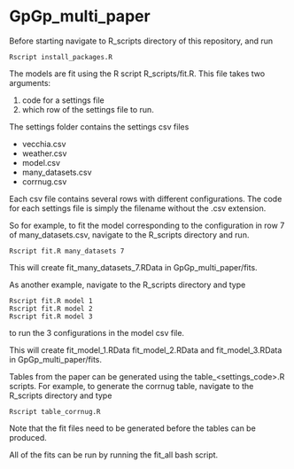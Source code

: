 # GpGp_multi_paper

Before starting navigate to R_scripts directory of this
repository, and run

```
Rscript install_packages.R
```

The models are fit using the R script R_scripts/fit.R.
This file takes two arguments:
  1. code for a settings file
  2. which row of the settings file to run.

The settings folder contains the settings csv files 
  * vecchia.csv 
  * weather.csv 
  * model.csv 
  * many_datasets.csv  
  * corrnug.csv 

Each csv file contains several rows with different configurations.
The code for each settings file is simply the filename without
the .csv extension. 

So for example, to fit the model corresponding to the configuration
in row 7 of many_datasets.csv, navigate to the R_scripts directory
and run. 

```
Rscript fit.R many_datasets 7
```

This will create fit_many_datasets_7.RData in GpGp_multi_paper/fits.

As another example, navigate to the R_scripts directory and type

```
Rscript fit.R model 1
Rscript fit.R model 2
Rscript fit.R model 3
```

to run the 3 configurations in the model csv file.

This will create fit_model_1.RData fit_model_2.RData and fit_model_3.RData in GpGp_multi_paper/fits. 

Tables from the paper can be generated using the table_<settings_code>.R
scripts. For example, to generate the corrnug table, navigate to the
R_scripts directory and type

```
Rscript table_corrnug.R
```

Note that the fit files need to be generated before the tables can be produced.

All of the fits can be run by running the fit_all bash script.
